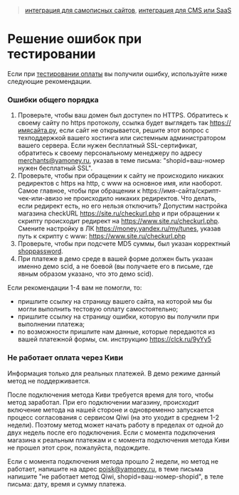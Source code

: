 > [интеграция для самописных сайтов](/demo/010%20интеграция%20для%20самописных%20сайтов.md), [интеграция для CMS или SaaS](/demo/011%20интеграция%20для%20CMS%20и%20SaaS.md)

Решение ошибок при тестировании
===============================

Если при [тестировании оплаты](/demo/030%20тестирование.md) вы получили ошибку, используйте ниже следующие рекомендации.

### Ошибки общего порядка

1. Проверьте, чтобы ваш домен был доступен по HTTPS. Обратитесь к своему сайту по https протоколу, ссылка будет выглядеть так https://имясайта.ру, если сайт не открывается, решите этот вопрос с техподдержкой вашего хостинга или системным администратором вашего сервера. Если нужен бесплатный SSL-сертификат, обратитесь к своему персональному менеджеру по адресу merchants@yamoney.ru, указав в теме письма: "shopid=ваш-номер нужен бесплатный SSL".
2. Проверьте, чтобы при обращении к сайту не происходило никаких редиректов с https на http, с www на основное имя, или наоборот. Самое главное, чтобы при обращении к https://имя-сайта/скрипт-чек-или-авизо не происходило никаких редиректов. Что делать, если редирект есть, но его нельзя отключить? Допустим настройка магазина checkURL https://site.ru/checkurl.php и при обращении к скрипту происходит редирект на https://www.site.ru/checkurl.php. Смените настройку в ЛК https://money.yandex.ru/my/tunes, указав путь к скрипту с www: https://www.site.ru/checkurl.php
3. Проверьте, чтобы при подсчете MD5 суммы, был указан корректный [shoppassword](/demo/shopPassword-теханкета-ЛК-Кассы.png).
4. При платеже в демо среде в вашей форме должен быть указан именно демо scid, а не боевой (вы получаете его в письме, где явным образом указано, что это демо scid).

Если рекомендации 1-4 вам не помогли, то:
- пришлите ссылку на страницу вашего сайта, на которой мы бы могли выполнить тестовую оплату самостоятельно;
- пришлите ссылку на страницу ошибки, которую вы получили при выполнении платежа;
- по возможности пришлите нам данные, которые передаются из вашей платежной формы, см. инструкцию https://clck.ru/9yYy5

### Не работает оплата через Киви

Информация только для реальных платежей. В демо режиме данный метод не поддерживается.

После подключения метода Киви требуется время для того, чтобы метод заработал. При его подключении магазину, происходит включение метода на нашей стороне и одновременно запускается процесс согласования с сервисом Qiwi (на это уходит в среднем 1-2 недели). Поэтому метод может начать работу в пределах от одной до двух недель после его подключения. Если с момента подключения магазина к реальным платежам и с момента подключения метода Киви не прошел этот срок, пожалуйста, подождите.

Если с момента подключения метода прошло 2 недели, но метод не работает, напишите на адрес poisk@yamoney.ru, в теме письма напишите "не работает метод Qiwi, shopid=ваш-номер-shopid", в теле письма: дату, время и сумму платежа.
